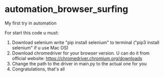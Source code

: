 # automation_browser_surfing
My first try in automation 


For start this code u must: 
1. Download selenium
write "pip install selenium" to terminal ("pip3 install selenium" if u use Mac OS)
2. Download chromedriver for your browser version. U can do it from official website: https://chromedriver.chromium.org/downloads
3. Change the path to the driver in main.py to the actual one for you 
4. Congratulations, that's all 
